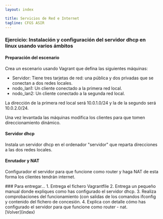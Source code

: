 ```yaml
---
layout: index

title: Servicios de Red e Internet
tagline: CFGS ASIR
---
```

### Ejercicio: Instalación y configuración del servidor dhcp en linux usando varios ámbitos

#### Preparación del escenario

Crea un escenario usando Vagrant que defina las siguientes máquinas:

* Servidor: Tiene tres tarjetas de red: una pública y dos privadas que se conectan a dos redes locales.
* nodo_lan1: Un cliente conectado a la primera red local.
* nodo_lan2: Un cliente conectado a la segunda red local.

La dirección de la primera red local será 10.0.1.0/24 y la de la segundo será 10.0.2.0/24.

Una vez levantada las máquinas modifica los clientes para que tomen direccionamiento dinámico.

#### Servidor dhcp

Instala un servidor dhcp en el ordenador "servidor" que reparta direcciones a las dos redes locales.

#### Enrutador y NAT

Configurador el servidor para que funcione como router y haga NAT de esta forma los clientes tendrán internet.

<div class='ejercicios' markdown='1'>
### Para entregar...
1. Entrega el fichero Vagrantfile 
2. Entrega un pequeño manual donde expliques como has configurado el servidor dhcp.
3. Realiza comprobaciones del funcionamiento (con salidas de los comandos ifconfig y contenido del fichero de concesión.
4. Explica con detalle cómo has configurado el servidor para que funcione como router - nat.
</div>
[Volver](index)
